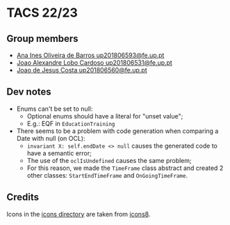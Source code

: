# TACS 22/23

## Group members

- [Ana Ines Oliveira de Barros <up201806593@fe.up.pt>](up201806593@fe.up.pt)
- [Joao Alexandre Lobo Cardoso <up201806531@fe.up.pt>](up201806531@fe.up.pt)
- [Joao de Jesus Costa <up201806560@fe.up.pt>](up201806560@fe.up.pt)

## Dev notes

- Enums can't be set to null:
  - Optional enums should have a literal for "unset value";
  - E.g.: EQF in `EducationTraining`
- There seems to be a problem with code generation when comparing a Date with
  null (on OCL):
  - `invariant X: self.endDate <> null` causes the generated code to have a
    semantic error;
  - The use of the `oclIsUndefined` causes the same problem;
  - For this reason, we made the `TimeFrame` class abstract and created 2 other
    classes: `StartEndTimeFrame` and `OnGoingTimeFrame`.

## Credits

Icons in the [icons directory](./cv.design/icons) are taken from
[icons8](https://icons8.com).

